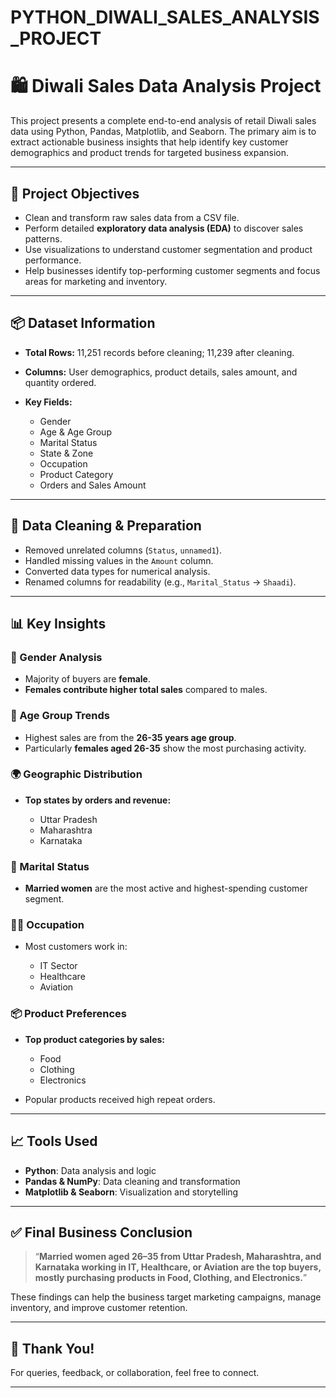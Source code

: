# PYTHON_DIWALI_SALES_ANALYSIS_PROJECT

# 🛍️ Diwali Sales Data Analysis Project

This project presents a complete end-to-end analysis of retail Diwali sales data using Python, Pandas, Matplotlib, and Seaborn. The primary aim is to extract actionable business insights that help identify key customer demographics and product trends for targeted business expansion.

---

## 🎯 Project Objectives

* Clean and transform raw sales data from a CSV file.
* Perform detailed **exploratory data analysis (EDA)** to discover sales patterns.
* Use visualizations to understand customer segmentation and product performance.
* Help businesses identify top-performing customer segments and focus areas for marketing and inventory.

---

## 📦 Dataset Information

* **Total Rows:** 11,251 records before cleaning; 11,239 after cleaning.
* **Columns:** User demographics, product details, sales amount, and quantity ordered.
* **Key Fields:**

  * Gender
  * Age & Age Group
  * Marital Status
  * State & Zone
  * Occupation
  * Product Category
  * Orders and Sales Amount

---

## 🔧 Data Cleaning & Preparation

* Removed unrelated columns (`Status`, `unnamed1`).
* Handled missing values in the `Amount` column.
* Converted data types for numerical analysis.
* Renamed columns for readability (e.g., `Marital_Status` → `Shaadi`).

---

## 📊 Key Insights

### 👥 Gender Analysis

* Majority of buyers are **female**.
* **Females contribute higher total sales** compared to males.

### 📅 Age Group Trends

* Highest sales are from the **26-35 years age group**.
* Particularly **females aged 26-35** show the most purchasing activity.

### 🌍 Geographic Distribution

* **Top states by orders and revenue:**

  * Uttar Pradesh
  * Maharashtra
  * Karnataka

### 💍 Marital Status

* **Married women** are the most active and highest-spending customer segment.

### 👩‍💼 Occupation

* Most customers work in:

  * IT Sector
  * Healthcare
  * Aviation

### 📦 Product Preferences

* **Top product categories by sales:**

  * Food
  * Clothing
  * Electronics
* Popular products received high repeat orders.

---

## 📈 Tools Used

* **Python**: Data analysis and logic
* **Pandas & NumPy**: Data cleaning and transformation
* **Matplotlib & Seaborn**: Visualization and storytelling

---

## ✅ Final Business Conclusion

> “**Married women aged 26–35 from Uttar Pradesh, Maharashtra, and Karnataka working in IT, Healthcare, or Aviation are the top buyers, mostly purchasing products in Food, Clothing, and Electronics.**”

These findings can help the business target marketing campaigns, manage inventory, and improve customer retention.

---

## 🙌 Thank You!

For queries, feedback, or collaboration, feel free to connect.

---
